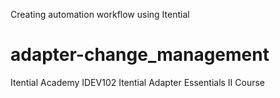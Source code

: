 Creating automation workflow using Itential

# adapter-change_management
Itential Academy IDEV102 Itential Adapter Essentials II Course
